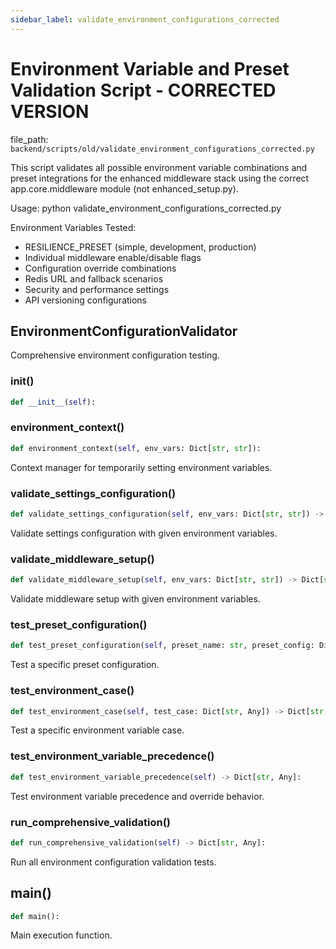```yaml
---
sidebar_label: validate_environment_configurations_corrected
---
```


# Environment Variable and Preset Validation Script - CORRECTED VERSION

  file_path: `backend/scripts/old/validate_environment_configurations_corrected.py`

This script validates all possible environment variable combinations and 
preset integrations for the enhanced middleware stack using the correct
app.core.middleware module (not enhanced_setup.py).

Usage:
    python validate_environment_configurations_corrected.py
    
Environment Variables Tested:
- RESILIENCE_PRESET (simple, development, production)
- Individual middleware enable/disable flags
- Configuration override combinations
- Redis URL and fallback scenarios
- Security and performance settings
- API versioning configurations

## EnvironmentConfigurationValidator

Comprehensive environment configuration testing.

### __init__()

```python
def __init__(self):
```

### environment_context()

```python
def environment_context(self, env_vars: Dict[str, str]):
```

Context manager for temporarily setting environment variables.

### validate_settings_configuration()

```python
def validate_settings_configuration(self, env_vars: Dict[str, str]) -> Dict[str, Any]:
```

Validate settings configuration with given environment variables.

### validate_middleware_setup()

```python
def validate_middleware_setup(self, env_vars: Dict[str, str]) -> Dict[str, Any]:
```

Validate middleware setup with given environment variables.

### test_preset_configuration()

```python
def test_preset_configuration(self, preset_name: str, preset_config: Dict[str, Any]) -> Dict[str, Any]:
```

Test a specific preset configuration.

### test_environment_case()

```python
def test_environment_case(self, test_case: Dict[str, Any]) -> Dict[str, Any]:
```

Test a specific environment variable case.

### test_environment_variable_precedence()

```python
def test_environment_variable_precedence(self) -> Dict[str, Any]:
```

Test environment variable precedence and override behavior.

### run_comprehensive_validation()

```python
def run_comprehensive_validation(self) -> Dict[str, Any]:
```

Run all environment configuration validation tests.

## main()

```python
def main():
```

Main execution function.
